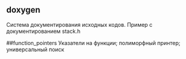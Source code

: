 ## doxygen
Система документирования исходных кодов. Пример с документированием stack.h

##function_pointers
Указатели на функции; полиморфный принтер; универсальный поиск

